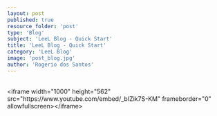 ```yaml
---
layout: post
published: true
resource_folder: 'post'
type: 'Blog'
subject: 'LeeL Blog - Quick Start'
title: 'LeeL Blog - Quick Start'
category: 'LeeL Blog'
image: 'post_blog.jpg'
author: 'Rogerio dos Santos'
---
```

<div>


<div><br/></div><div>&lt;iframe width="1000" height="562" src="https://www.youtube.com/embed/_bIZik7S-KM" frameborder="0" allowfullscreen&gt;&lt;/iframe&gt;</div></div>